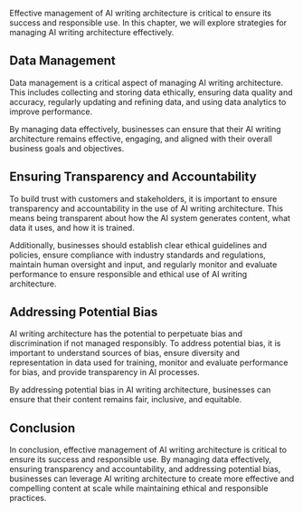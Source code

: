 
Effective management of AI writing architecture is critical to ensure its success and responsible use. In this chapter, we will explore strategies for managing AI writing architecture effectively.

Data Management
---------------

Data management is a critical aspect of managing AI writing architecture. This includes collecting and storing data ethically, ensuring data quality and accuracy, regularly updating and refining data, and using data analytics to improve performance.

By managing data effectively, businesses can ensure that their AI writing architecture remains effective, engaging, and aligned with their overall business goals and objectives.

Ensuring Transparency and Accountability
----------------------------------------

To build trust with customers and stakeholders, it is important to ensure transparency and accountability in the use of AI writing architecture. This means being transparent about how the AI system generates content, what data it uses, and how it is trained.

Additionally, businesses should establish clear ethical guidelines and policies, ensure compliance with industry standards and regulations, maintain human oversight and input, and regularly monitor and evaluate performance to ensure responsible and ethical use of AI writing architecture.

Addressing Potential Bias
-------------------------

AI writing architecture has the potential to perpetuate bias and discrimination if not managed responsibly. To address potential bias, it is important to understand sources of bias, ensure diversity and representation in data used for training, monitor and evaluate performance for bias, and provide transparency in AI processes.

By addressing potential bias in AI writing architecture, businesses can ensure that their content remains fair, inclusive, and equitable.

Conclusion
----------

In conclusion, effective management of AI writing architecture is critical to ensure its success and responsible use. By managing data effectively, ensuring transparency and accountability, and addressing potential bias, businesses can leverage AI writing architecture to create more effective and compelling content at scale while maintaining ethical and responsible practices.
